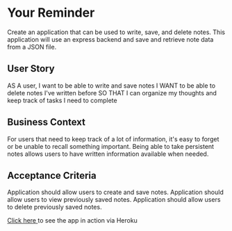 # Your Reminder

Create an application that can be used to write, save, and delete notes. This application will use an express backend and save and retrieve note data from a JSON file.

## User Story
AS A user, I want to be able to write and save notes
I WANT to be able to delete notes I've written before
SO THAT I can organize my thoughts and keep track of tasks I need to complete

## Business Context
For users that need to keep track of a lot of information, it's easy to forget or be unable to recall something important. Being able to take persistent notes allows users to have written information available when needed.

## Acceptance Criteria
Application should allow users to create and save notes.
Application should allow users to view previously saved notes.
Application should allow users to delete previously saved notes.

<a href="https://masterp-notetaker.herokuapp.com/">Click here </a> to see the app in action via Heroku

